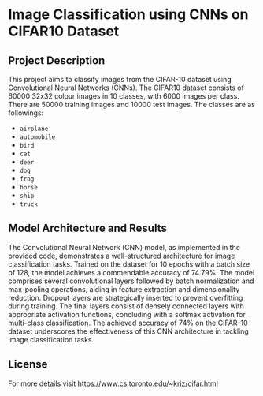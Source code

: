 # Image Classification using CNNs on CIFAR10 Dataset

## Project Description

This project aims to classify images from the CIFAR-10 dataset using Convolutional Neural Networks (CNNs). The CIFAR10 dataset consists of 60000 32x32 colour images in 10 classes, with 6000 images per class. There are 50000 training images and 10000 test images. The classes are as followings:
* `airplane`                                        
* `automobile`                                        
* `bird`                                       
* `cat`                                        
* `deer`                                        
* `dog`                                        
* `frog`                                        
* `horse`                                        
* `ship`                                        
* `truck`

## Model Architecture and Results
The Convolutional Neural Network (CNN) model, as implemented in the provided code, demonstrates a well-structured architecture for image classification tasks. Trained on the dataset for 10 epochs with a batch size of 128, the model achieves a commendable accuracy of 74.79%. The model comprises several convolutional layers followed by batch normalization and max-pooling operations, aiding in feature extraction and dimensionality reduction. Dropout layers are strategically inserted to prevent overfitting during training. The final layers consist of densely connected layers with appropriate activation functions, concluding with a softmax activation for multi-class classification. The achieved accuracy of 74% on the CIFAR-10 dataset underscores the effectiveness of this CNN architecture in tackling image classification tasks.

## License
For more details visit https://www.cs.toronto.edu/~kriz/cifar.html 
